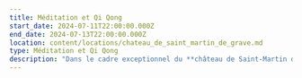 ```yaml
---
title: Méditation et Qi Qong
start_date: 2024-07-11T22:00:00.000Z
end_date: 2024-07-13T22:00:00.000Z
location: content/locations/chateau_de_saint_martin_de_grave.md
type: Méditation et Qi Qong
description: "Dans le cadre exceptionnel du **château de Saint-Martin de Graves**, nous vous proposons un évènement unique qui associe Méditation et Qi Gong. Cette fois-ci nous profiterons de trois jours pleins pour plonger dans cette retraite qui alliera méditation, Qi Qong et détente. La piscine du domaine sera accessible et il y a aura du temps pour de très belles marches.\n\n![](https://res.cloudinary.com/guikem/image/upload/v1713869113/3d0115b8-d66f-a4e1-c268-acc6799529c3_qhmacg.jpg)\n\nLes **séances de méditation**, dispensées par **Frédéric CHASTELAS**, seront **l’opportunité d’apprendre et de pratiquer la méditation** et de découvrir comment nos croyances limitantes.\n\n***\n\nLes séances de Qi Gong, dispensées par\\*\\* Audrey ALLEMAND\\*\\*, **double médaille d’or en coupe de France.**\n\nProgramme de Qi Gong pour la session de juillet 2024\_: COEUR et ÉMOTIONS\n\nZoom sur l'organe du COEUR car nous serons à la saison de l'été où l'organe\_du Coeur est très sollicité. Travail aussi sur l'émotionnel qui en fait partie.\n\nObjectifs\_:\nexercices de Qi Gong thérapeutique pour renforcer le Cœur et l'apaiser. Etude du Yang Sheng de la saison de l'été présentant des conseils théoriques et pratiques pour l'entretien de la vie, le maintien de la santé\_: diététique, auto-massages, huiles essentielles.\n\nLe Cœur produit la joie de vivre, le contentement, la sérénité, comme la joie discrète du sage taoïste sur sa montagne... C'est un état d'harmonie du Qi, de calme du Shen, où la communication avec le monde est fluide. Pathologiquement, le Coeur est déréglé en cas d'excitation, de plaisir disproportionné, de désirs et besoins excessifs.\n\nEn voici quelques symptômes\_: se sentir facilement excité, parler beaucoup, être agité et nerveux, avoir des palpitations et faire de l'insomnie. En cas de vide du Coeur (joie insuffisante), il y a tristesse ou pleurs.\n\nLe Qi Gong permettra de retrouver un état d'équilibre du Coeur et de l'émotionnel associé.\n\n***\n\n***\n\n**Détails pratiques (prix, comment s’inscrire...)**\t\t\t&#x9;\n\nQuatre \\*\\*tarifs \\*\\*selon si:\n\n1\\\\. Participation externe enseignement seul (sans hébergement- sans repas) : 180€\n\n2\\\\. Participation externe enseignement + repas : 230€\n\n3\\\\. Enseignement + repas + 1nuit . chambre en dortoir seul : 280€ . chambre en dortoir partagé (2 petits lits séparés) : 250€/ pers . chambre seul en mobil home : 310€ . chambre seule en maison : 335€\n\n4\\\\. Enseignement + repas + 2 nuits : + 30€ sur chaque prix selon la catégorie d'hébergement\n\n**Inscriptions** et  **infos** auprès de Karine SANTA au  [06 24 54 37 11](tel:0624543711) ou par email [contact@lagrandemaison34.fr](https://fredericchastelas.com/stages-et-cours/contact@lagrandemaison34.fr)\n"
---
```


